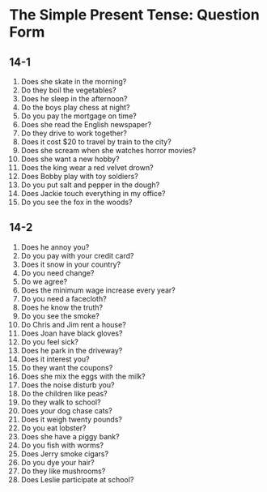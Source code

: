 # The Simple Present Tense: Question Form

## 14-1

1. Does she skate in the morning?
1. Do they boil the vegetables?
1. Does he sleep in the afternoon?
1. Do the boys play chess at night?
1. Do you pay the mortgage on time?
1. Does she read the English newspaper?
1. Do they drive to work together?
1. Does it cost $20 to travel by train to the city?
1. Does she scream when she watches horror movies?
1. Does she want a new hobby?
1. Does the king wear a red velvet drown?
1. Does Bobby play with toy soldiers?
1. Do you put salt and pepper in the dough?
1. Does Jackie touch everything in my office?
1. Do you see the fox in the woods?

## 14-2

1. Does he annoy you?
1. Do you pay with your credit card?
1. Does it snow in your country?
1. Do you need change?
1. Do we agree?
1. Does the minimum wage increase every year?
1. Do you need a facecloth?
1. Does he know the truth?
1. Do you see the smoke?
1. Do Chris and Jim rent a house?
1. Does Joan have black gloves?
1. Do you feel sick?
1. Does he park in the driveway?
1. Does it interest you?
1. Do they want the coupons?
1. Does she mix the eggs with the milk?
1. Does the noise disturb you?
1. Do the children like peas?
1. Do they walk to school?
1. Does your dog chase cats?
1. Does it weigh twenty pounds?
1. Do you eat lobster?
1. Does she have a piggy bank?
1. Do you fish with worms?
1. Does Jerry smoke cigars?
1. Do you dye your hair?
1. Do they like mushrooms?
1. Does Leslie participate at school?
